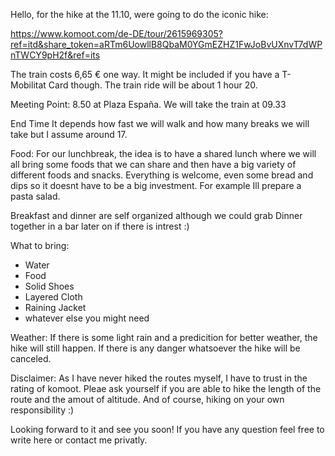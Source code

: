 Hello, for the hike at the 11.10, were going to do the iconic hike: 

https://www.komoot.com/de-DE/tour/2615969305?ref=itd&share_token=aRTm6UowllB8QbaM0YGmEZHZ1FwJoBvUXnvT7dWPnTWCY9pH2f&ref=its

The train costs 6,65 € one way. It might be included if you have a T-Mobilitat Card though. The train ride will be about 1 hour 20. 

Meeting Point: 
8.50 at Plaza España. 
We will take the train at 09.33

End Time 
It depends how fast we will walk and how many breaks we will take but I assume around 17. 

Food:
For our lunchbreak, the idea is to have a shared lunch where we will all bring some foods that we can share and then have a big variety of different foods and snacks. Everything is welcome, even some bread and dips so it doesnt have to be a big investment. For example Ill prepare a pasta salad. 

Breakfast and dinner are self organized although we could grab Dinner together in a bar later on if there is intrest :)

What to bring:
- Water
- Food
- Solid Shoes
- Layered Cloth
- Raining Jacket 
- whatever else you might need 

Weather: 
If there is some light rain and a predicition for better weather, the hike will still happen.  If there is any danger whatsoever the hike will be canceled. 

Disclaimer: 
As I have never hiked the routes myself, I have to trust in the rating of komoot. Pleae ask yourself if you are able to hike the length of the route and the amout of altitude. And of course, hiking on your own responsibility :) 

Looking forward to it and see you soon! 
If you have any question feel free to write here or contact me privatly.